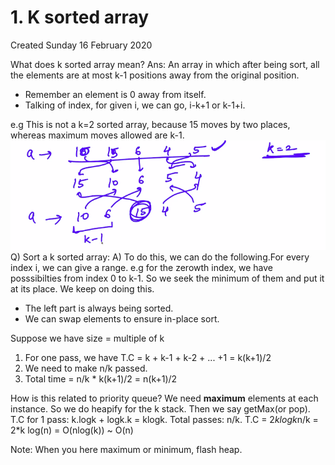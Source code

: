 # 1. K sorted array
Created Sunday 16 February 2020

What does k sorted array mean?
Ans: An array in which after being sort, all the elements are at most k-1 positions away from the original position.

* Remember an element is 0 away from itself.
* Talking of index, for given i, we can go, i-k+1 or k-1+i. 


e.g This is not a k=2 sorted array, because 15 moves by two places, whereas maximum moves allowed are k-1.
![](./1._K_sorted_array/Selection_042.png)
Q) Sort a k sorted array:
A) To do this, we can do the following.For every index i, we can give a range. e.g for the zerowth index, we have posssibilties from index 0 to k-1. So we seek the minimum of them and put it at its place. We keep on doing this.

* The left part is always being sorted.
* We can swap elements to ensure in-place sort.


Suppose we have size =  multiple of k

1. For one pass, we have T.C = k + k-1 + k-2 + ... +1  = k(k+1)/2
2. We need to make n/k passed. 
3. Total time = n/k * k(k+1)/2 = n(k+1)/2


How is this related to priority queue?
We need **maximum** elements at each instance.
So we do heapify for the k stack. Then we say getMax(or pop).
T.C for 1 pass: k.logk + logk.k = klogk.
Total passes: n/k.
T.C = 2*klogk*n/k = 2*k log(n) = O(nlog(k)) ~ O(n)

Note: When you here maximum or minimum, flash heap.

